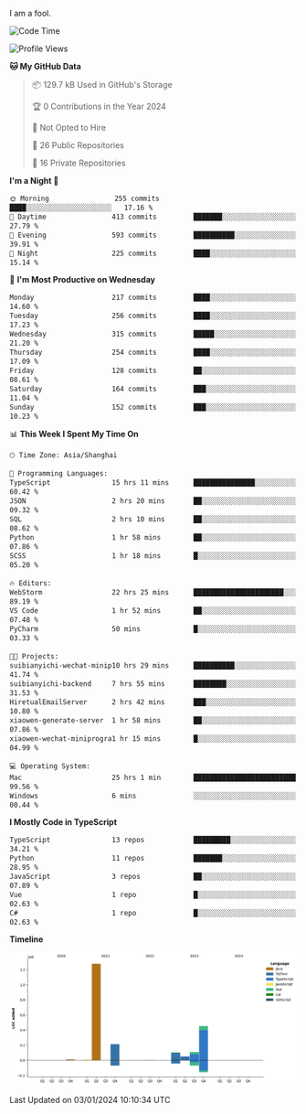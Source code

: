 I am a fool.

<!--START_SECTION:waka-->
![Code Time](http://img.shields.io/badge/Code%20Time-1%2C041%20hrs%2050%20mins-blue)

![Profile Views](http://img.shields.io/badge/Profile%20Views-0-blue)

**🐱 My GitHub Data** 

> 📦 129.7 kB Used in GitHub's Storage 
 > 
> 🏆 0 Contributions in the Year 2024
 > 
> 🚫 Not Opted to Hire
 > 
> 📜 26 Public Repositories 
 > 
> 🔑 16 Private Repositories 
 > 
**I'm a Night 🦉** 

```text
🌞 Morning                255 commits         ████░░░░░░░░░░░░░░░░░░░░░   17.16 % 
🌆 Daytime                413 commits         ███████░░░░░░░░░░░░░░░░░░   27.79 % 
🌃 Evening                593 commits         ██████████░░░░░░░░░░░░░░░   39.91 % 
🌙 Night                  225 commits         ████░░░░░░░░░░░░░░░░░░░░░   15.14 % 
```
📅 **I'm Most Productive on Wednesday** 

```text
Monday                   217 commits         ████░░░░░░░░░░░░░░░░░░░░░   14.60 % 
Tuesday                  256 commits         ████░░░░░░░░░░░░░░░░░░░░░   17.23 % 
Wednesday                315 commits         █████░░░░░░░░░░░░░░░░░░░░   21.20 % 
Thursday                 254 commits         ████░░░░░░░░░░░░░░░░░░░░░   17.09 % 
Friday                   128 commits         ██░░░░░░░░░░░░░░░░░░░░░░░   08.61 % 
Saturday                 164 commits         ███░░░░░░░░░░░░░░░░░░░░░░   11.04 % 
Sunday                   152 commits         ███░░░░░░░░░░░░░░░░░░░░░░   10.23 % 
```


📊 **This Week I Spent My Time On** 

```text
🕑︎ Time Zone: Asia/Shanghai

💬 Programming Languages: 
TypeScript               15 hrs 11 mins      ███████████████░░░░░░░░░░   60.42 % 
JSON                     2 hrs 20 mins       ██░░░░░░░░░░░░░░░░░░░░░░░   09.32 % 
SQL                      2 hrs 10 mins       ██░░░░░░░░░░░░░░░░░░░░░░░   08.62 % 
Python                   1 hr 58 mins        ██░░░░░░░░░░░░░░░░░░░░░░░   07.86 % 
SCSS                     1 hr 18 mins        █░░░░░░░░░░░░░░░░░░░░░░░░   05.20 % 

🔥 Editors: 
WebStorm                 22 hrs 25 mins      ██████████████████████░░░   89.19 % 
VS Code                  1 hr 52 mins        ██░░░░░░░░░░░░░░░░░░░░░░░   07.48 % 
PyCharm                  50 mins             █░░░░░░░░░░░░░░░░░░░░░░░░   03.33 % 

🐱‍💻 Projects: 
suibianyichi-wechat-minip10 hrs 29 mins      ██████████░░░░░░░░░░░░░░░   41.74 % 
suibianyichi-backend     7 hrs 55 mins       ████████░░░░░░░░░░░░░░░░░   31.53 % 
HiretualEmailServer      2 hrs 42 mins       ███░░░░░░░░░░░░░░░░░░░░░░   10.80 % 
xiaowen-generate-server  1 hr 58 mins        ██░░░░░░░░░░░░░░░░░░░░░░░   07.86 % 
xiaowen-wechat-miniprogra1 hr 15 mins        █░░░░░░░░░░░░░░░░░░░░░░░░   04.99 % 

💻 Operating System: 
Mac                      25 hrs 1 min        █████████████████████████   99.56 % 
Windows                  6 mins              ░░░░░░░░░░░░░░░░░░░░░░░░░   00.44 % 
```

**I Mostly Code in TypeScript** 

```text
TypeScript               13 repos            █████████░░░░░░░░░░░░░░░░   34.21 % 
Python                   11 repos            ███████░░░░░░░░░░░░░░░░░░   28.95 % 
JavaScript               3 repos             ██░░░░░░░░░░░░░░░░░░░░░░░   07.89 % 
Vue                      1 repo              █░░░░░░░░░░░░░░░░░░░░░░░░   02.63 % 
C#                       1 repo              █░░░░░░░░░░░░░░░░░░░░░░░░   02.63 % 
```



**Timeline**

![Lines of Code chart](https://raw.githubusercontent.com/VeejaLiu/VeejaLiu/master/assets/bar_graph.png)


 Last Updated on 03/01/2024 10:10:34 UTC
<!--END_SECTION:waka-->
